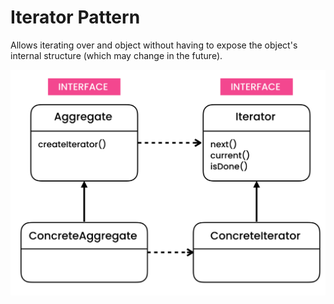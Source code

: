 # Iterator Pattern

Allows iterating over and object without having to expose the object's internal structure (which may change in the future).

![Iterator](../../../UML/Behavioral/Iterator.PNG)
